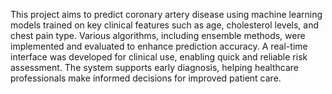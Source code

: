 This project aims to predict coronary artery disease using machine learning models trained on key clinical features such as age, cholesterol levels, and chest pain type. Various algorithms, including ensemble methods, were implemented and evaluated to enhance prediction accuracy. A real-time interface was developed for clinical use, enabling quick and reliable risk assessment. The system supports early diagnosis, helping healthcare professionals make informed decisions for improved patient care.
